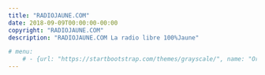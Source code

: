```yaml
---
title: "RADIOJAUNE.COM"
date: 2018-09-09T00:00:00-00:00
copyright: "RADIOJAUNE.COM"
description: "RADIOJAUNE.COM La radio libre 100%Jaune"

# menu:
    # - {url: "https://startbootstrap.com/themes/grayscale/", name: "Original"}
---
```

